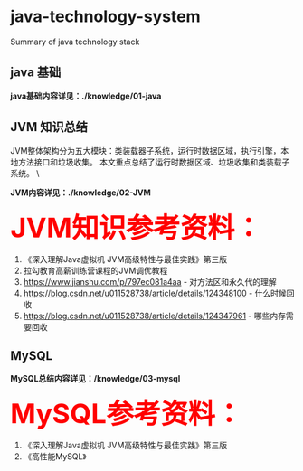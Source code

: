 # java-technology-system
Summary of java technology stack




## java 基础
**java基础内容详见：./knowledge/01-java**
## JVM 知识总结
JVM整体架构分为五大模块：类装载器子系统，运行时数据区域，执行引擎，本地方法接口和垃圾收集。
本文重点总结了运行时数据区域、垃圾收集和类装载子系统。 \

**JVM内容详见：./knowledge/02-JVM**


**<font size=10, color='red'>JVM知识参考资料：</font>**
1. 《深入理解Java虚拟机 JVM高级特性与最佳实践》第三版
2. 拉勾教育高薪训练营课程的JVM调优教程
3. https://www.jianshu.com/p/797ec081a4aa - 对方法区和永久代的理解
4. https://blog.csdn.net/u011528738/article/details/124348100 - 什么时候回收
5. https://blog.csdn.net/u011528738/article/details/124347961 - 哪些内存需要回收

## MySQL 
**MySQL总结内容详见：/knowledge/03-mysql**

**<font size=10, color='red'>MySQL参考资料：</font>**
1. 《深入理解Java虚拟机 JVM高级特性与最佳实践》第三版
2. 《高性能MySQL》
